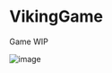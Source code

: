 # VikingGame
Game WIP

![image](https://github.com/user-attachments/assets/54f3f674-eb8d-43fc-9e1d-fbf372c7814d)
